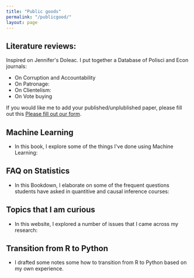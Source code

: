 ```yaml
---
title: "Public goods"
permalink: "/publicgood/"
layout: page
---
```


## Literature reviews: 

Inspired on Jennifer's Doleac. I put together a Database of Polisci and Econ journals: 

 - On Corruption and Accountability
 - On Patronage:
 - On Clientelism:
 - On Vote buying

If you would like me to add your published/unplublished paper, please fill out this [Please fill out our form](https://docs.google.com/forms/d/e/1FAIpQLSd1Erf2ql-jXfvQhsjt3Wwn7uxhehd7/viewform?embedded=true). 

## Machine Learning

- In this book, I explore some of the things I've done using Machine Learning: 

## FAQ on Statistics

- In this Bookdown, I elaborate on some of the frequent questions students have asked in quantitive and causal inference courses: 

## Topics that I am curious

- In this website, I explored a number of issues that I came across my research:

## Transition from R to Python

- I drafted some notes some how to transition from R to Python based on my own experience. 
